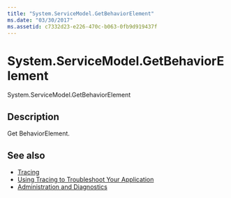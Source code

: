 ```yaml
---
title: "System.ServiceModel.GetBehaviorElement"
ms.date: "03/30/2017"
ms.assetid: c7332d23-e226-470c-b063-0fb9d919437f
---
```

# System.ServiceModel.GetBehaviorElement
System.ServiceModel.GetBehaviorElement  
  
## Description  
 Get BehaviorElement.  
  
## See also

- [Tracing](index.md)
- [Using Tracing to Troubleshoot Your Application](using-tracing-to-troubleshoot-your-application.md)
- [Administration and Diagnostics](../index.md)
